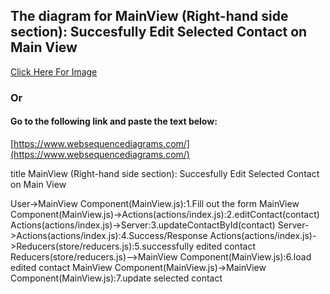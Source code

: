 ## The diagram for MainView (Right-hand side section): Succesfully Edit Selected Contact on Main View

[Click Here For Image](https://www.websequencediagrams.com/cgi-bin/cdraw?lz=dGl0bGUgTWFpblZpZXcgKFJpZ2h0LWhhbmQgc2lkZSBzZWN0aW9uKTogRmFpbGVkIHRvIEVkaXQgU2VsZWN0ZWQgQ29udGFjdCB0bwBCBSBWaWV3CgpVc2VyLT4ATwlDb21wb25lbnQoAGMILmpzKToxLkZpbGwgb3V0IHRoZSBmb3JtCgAVHy0-QQCBDQVzKGEAAgYvaW5kZXgASgUyLmVkaXQAgQoHKGMAgRMGKQoAGBktPlNlcnZlcjozLnVwZGF0ZQCBRQdCeUlkADUKAB4GAFwcNC5GYWlsdXJlAE8cUmVkdWNlcnMoc3RvcmUvcgAIBwCCAwU1AIEtDACCYwYKABUbLQCCOCI2LgCBeAcgZgCDLwkAgV4GAII_IgCDFiA3LnNob3cgZXJyb3IgbWVzc2FnZQo&s=default)

### Or

#### Go to the following link and paste the text below:
[https://www.websequencediagrams.com/](https://www.websequencediagrams.com/)

title MainView (Right-hand side section): Succesfully Edit Selected Contact on Main View

User->MainView Component(MainView.js):1.Fill out the form
MainView Component(MainView.js)->Actions(actions/index.js):2.editContact(contact)
Actions(actions/index.js)->Server:3.updateContactById(contact)
Server->Actions(actions/index.js):4.Success/Response
Actions(actions/index.js)->Reducers(store/reducers.js):5.successfully edited contact
Reducers(store/reducers.js)-->MainView Component(MainView.js):6.load edited contact
MainView Component(MainView.js)->MainView Component(MainView.js):7.update selected contact